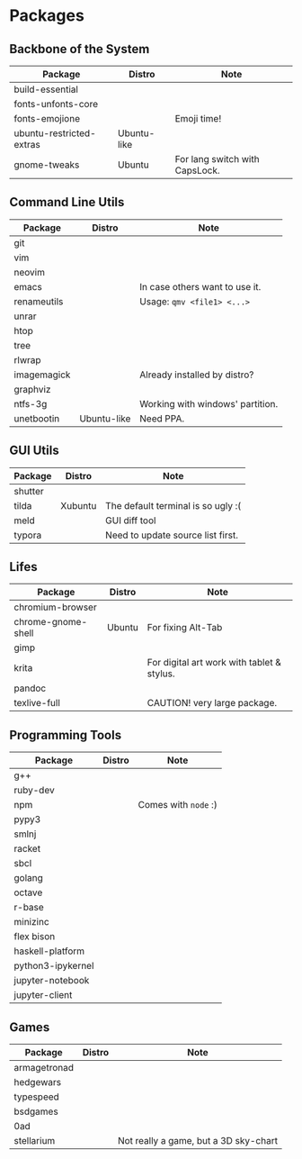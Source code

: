 Packages
========

Backbone of the System
----------------------

| Package                  | Distro      | Note                           |
|--------------------------|-------------|--------------------------------|
| build-essential          |             |                                |
| fonts-unfonts-core       |             |                                |
| fonts-emojione           |             | Emoji time!                    |
| ubuntu-restricted-extras | Ubuntu-like |                                |
| gnome-tweaks             | Ubuntu      | For lang switch with CapsLock. |


Command Line Utils
------------------

| Package     | Distro      | Note                             |
|-------------|-------------|----------------------------------|
| git         |             |                                  |
| vim         |             |                                  |
| neovim      |             |                                  |
| emacs       |             | In case others want to use it.   |
| renameutils |             | Usage: `qmv <file1> <...>`       |
| unrar       |             |                                  |
| htop        |             |                                  |
| tree        |             |                                  |
| rlwrap      |             |                                  |
| imagemagick |             | Already installed by distro?     |
| graphviz    |             |                                  |
| ntfs-3g     |             | Working with windows' partition. |
| unetbootin  | Ubuntu-like | Need PPA.                        |


GUI Utils
---------

| Package | Distro  | Note                               |
|---------|---------|------------------------------------|
| shutter |         |                                    |
| tilda   | Xubuntu | The default terminal is so ugly :( |
| meld    |         | GUI diff tool                      |
| typora  |         | Need to update source list first.  |


Lifes
-----

| Package            | Distro | Note                                       |
|--------------------|--------|--------------------------------------------|
| chromium-browser   |        |                                            |
| chrome-gnome-shell | Ubuntu | For fixing Alt-Tab                         |
| gimp               |        |                                            |
| krita              |        | For digital art work with tablet & stylus. |
| pandoc             |        |                                            |
| texlive-full       |        | CAUTION! very large package.               |


Programming Tools
-----------------

| Package          | Distro | Note                 |
|------------------|--------|----------------------|
| g++              |        |                      |
| ruby-dev         |        |                      |
| npm              |        | Comes with `node` :) |
| pypy3            |        |                      |
| smlnj            |        |                      |
| racket           |        |                      |
| sbcl             |        |                      |
| golang           |        |                      |
| octave           |        |                      |
| r-base           |        |                      |
| minizinc         |        |                      |
| flex bison       |        |                      |
| haskell-platform |        |                      |
| python3-ipykernel|        |                      |
| jupyter-notebook |        |                      |
| jupyter-client   |        |                      |


Games
-----

| Package      | Distro | Note                                  |
|--------------|--------|---------------------------------------|
| armagetronad |        |                                       |
| hedgewars    |        |                                       |
| typespeed    |        |                                       |
| bsdgames     |        |                                       |
| 0ad          |        |                                       |
| stellarium   |        | Not really a game, but a 3D sky-chart |
